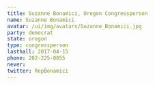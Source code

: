 ```yaml
---
title: Suzanne Bonamici, Oregon Congressperson
name: Suzanne Bonamici
avatar: /ui/img/avatars/Suzanne_Bonamici.jpg
party: democrat
state: oregon
type: congressperson
lasthall: 2017-04-15
phone: 202-225-0855
never: 
twitter: RepBonamici
---
```

